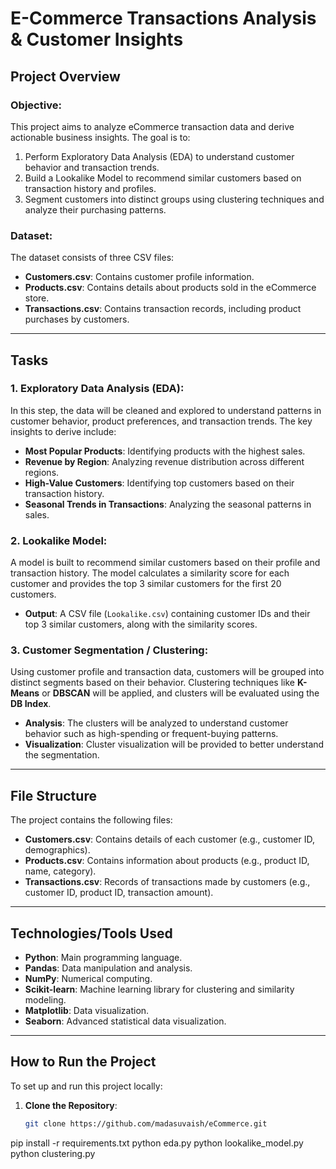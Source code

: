 # E-Commerce Transactions Analysis & Customer Insights

## Project Overview

### Objective:
This project aims to analyze eCommerce transaction data and derive actionable business insights. The goal is to:
1. Perform Exploratory Data Analysis (EDA) to understand customer behavior and transaction trends.
2. Build a Lookalike Model to recommend similar customers based on transaction history and profiles.
3. Segment customers into distinct groups using clustering techniques and analyze their purchasing patterns.

### Dataset:
The dataset consists of three CSV files:
- **Customers.csv**: Contains customer profile information.
- **Products.csv**: Contains details about products sold in the eCommerce store.
- **Transactions.csv**: Contains transaction records, including product purchases by customers.

---

## Tasks

### 1. Exploratory Data Analysis (EDA):
In this step, the data will be cleaned and explored to understand patterns in customer behavior, product preferences, and transaction trends. The key insights to derive include:
- **Most Popular Products**: Identifying products with the highest sales.
- **Revenue by Region**: Analyzing revenue distribution across different regions.
- **High-Value Customers**: Identifying top customers based on their transaction history.
- **Seasonal Trends in Transactions**: Analyzing the seasonal patterns in sales.

### 2. Lookalike Model:
A model is built to recommend similar customers based on their profile and transaction history. The model calculates a similarity score for each customer and provides the top 3 similar customers for the first 20 customers.
- **Output**: A CSV file (`Lookalike.csv`) containing customer IDs and their top 3 similar customers, along with the similarity scores.

### 3. Customer Segmentation / Clustering:
Using customer profile and transaction data, customers will be grouped into distinct segments based on their behavior. Clustering techniques like **K-Means** or **DBSCAN** will be applied, and clusters will be evaluated using the **DB Index**.
- **Analysis**: The clusters will be analyzed to understand customer behavior such as high-spending or frequent-buying patterns.
- **Visualization**: Cluster visualization will be provided to better understand the segmentation.

---

## File Structure

The project contains the following files:

- **Customers.csv**: Contains details of each customer (e.g., customer ID, demographics).
- **Products.csv**: Contains information about products (e.g., product ID, name, category).
- **Transactions.csv**: Records of transactions made by customers (e.g., customer ID, product ID, transaction amount).

---

## Technologies/Tools Used

- **Python**: Main programming language.
- **Pandas**: Data manipulation and analysis.
- **NumPy**: Numerical computing.
- **Scikit-learn**: Machine learning library for clustering and similarity modeling.
- **Matplotlib**: Data visualization.
- **Seaborn**: Advanced statistical data visualization.

---

## How to Run the Project

To set up and run this project locally:

1. **Clone the Repository**:
   ```bash
   git clone https://github.com/madasuvaish/eCommerce.git
pip install -r requirements.txt
python eda.py
python lookalike_model.py
python clustering.py
